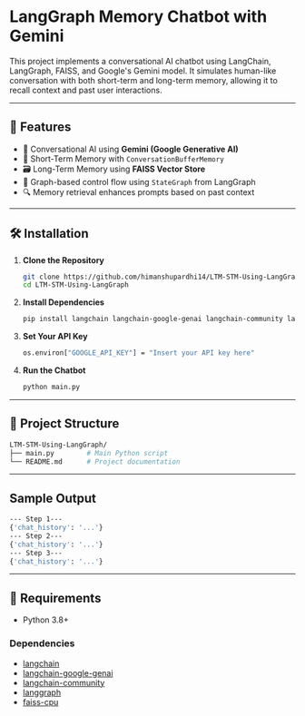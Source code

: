 # LangGraph Memory Chatbot with Gemini

This project implements a conversational AI chatbot using LangChain, LangGraph, FAISS, and Google's Gemini model. It simulates human-like conversation with both short-term and long-term memory, allowing it to recall context and past user interactions.

---

## 🚀 Features

- 🤖 Conversational AI using **Gemini (Google Generative AI)**
- 🧠 Short-Term Memory with `ConversationBufferMemory`
- 🗃️ Long-Term Memory using **FAISS Vector Store**
- 🔁 Graph-based control flow using `StateGraph` from LangGraph
- 🔍 Memory retrieval enhances prompts based on past context

---

## 🛠️ Installation

1. **Clone the Repository**
   ```bash
   git clone https://github.com/himanshupardhi14/LTM-STM-Using-LangGraph.git
   cd LTM-STM-Using-LangGraph
   ```
2. **Install Dependencies**
   ```bash
   pip install langchain langchain-google-genai langchain-community langgraph faiss-cpu
   ```
3. **Set Your API Key**
     ```bash
   os.environ["GOOGLE_API_KEY"] = "Insert your API key here"
   ```
4. **Run the Chatbot**
   ```bash
   python main.py
   ```
---
## 📁 Project Structure
   ```bash
   LTM-STM-Using-LangGraph/
   ├── main.py        # Main Python script
   └── README.md      # Project documentation
   ```
---
## Sample Output
   ```bash
  --- Step 1---
{'chat_history': '...'}
--- Step 2---
{'chat_history': '...'}
--- Step 3---
{'chat_history': '...'}

   ```
---
## 🧾 Requirements

- Python 3.8+

### Dependencies

- [langchain](https://pypi.org/project/langchain/)
- [langchain-google-genai](https://pypi.org/project/langchain-google-genai/)
- [langchain-community](https://pypi.org/project/langchain-community/)
- [langgraph](https://pypi.org/project/langgraph/)
- [faiss-cpu](https://pypi.org/project/faiss-cpu/)

   
   
